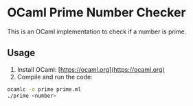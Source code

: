 # OCaml Prime Number Checker

This is an OCaml implementation to check if a number is prime.

## Usage

1. Install OCaml: [https://ocaml.org](https://ocaml.org)
2. Compile and run the code:

```bash
ocamlc -o prime prime.ml
./prime <number>
